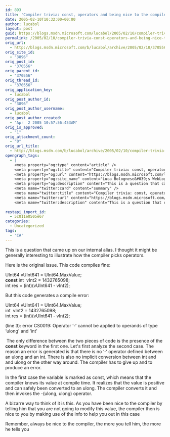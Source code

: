 ```yaml
---
id: 893
title: 'Compiler trivia: const, operators and being nice to the compiler'
date: 2005-02-10T10:32:00+00:00
author: lucabol
layout: post
guid: https://blogs.msdn.microsoft.com/lucabol/2005/02/10/compiler-trivia-const-operators-and-being-nice-to-the-compiler/
permalink: /2005/02/10/compiler-trivia-const-operators-and-being-nice-to-the-compiler/
orig_url:
  - http://blogs.msdn.microsoft.com/b/lucabol/archive/2005/02/10/370556.aspx
orig_site_id:
  - "3896"
orig_post_id:
  - "370556"
orig_parent_id:
  - "370556"
orig_thread_id:
  - "370556"
orig_application_key:
  - lucabol
orig_post_author_id:
  - "3896"
orig_post_author_username:
  - lucabol
orig_post_author_created:
  - 'Apr  2 2005 10:57:56:453AM'
orig_is_approved:
  - "1"
orig_attachment_count:
  - "0"
orig_url_title:
  - http://blogs.msdn.com/b/lucabol/archive/2005/02/10/compiler-trivia-const-operators-and-being-nice-to-the-compiler.aspx
opengraph_tags:
  - |
    <meta property="og:type" content="article" />
    <meta property="og:title" content="Compiler trivia: const, operators and being nice to the compiler" />
    <meta property="og:url" content="https://blogs.msdn.microsoft.com/lucabol/2005/02/10/compiler-trivia-const-operators-and-being-nice-to-the-compiler/" />
    <meta property="og:site_name" content="Luca Bolognese&#039;s WebLog" />
    <meta property="og:description" content="This is a question that came up on our internal alias. I thought it might be generally interesting to illustrate how the compiler picks operators. Here is the original issue. This code compiles fine: UInt64 vUInt641 = UInt64.MaxValue;const int&nbsp; vInt2 = 1432765098;int res = (int)(vUInt641  - vInt2); But this code generates a compile error: UInt64..." />
    <meta name="twitter:card" content="summary" />
    <meta name="twitter:title" content="Compiler trivia: const, operators and being nice to the compiler" />
    <meta name="twitter:url" content="https://blogs.msdn.microsoft.com/lucabol/2005/02/10/compiler-trivia-const-operators-and-being-nice-to-the-compiler/" />
    <meta name="twitter:description" content="This is a question that came up on our internal alias. I thought it might be generally interesting to illustrate how the compiler picks operators. Here is the original issue. This code compiles fine: UInt64 vUInt641 = UInt64.MaxValue;const int&nbsp; vInt2 = 1432765098;int res = (int)(vUInt641  - vInt2); But this code generates a compile error: UInt64..." />
    
restapi_import_id:
  - 5c011e0505e67
categories:
  - Uncategorized
tags:
  - 'C#'
---
```

This is a question that came up on our internal alias. I thought it might be generally interesting to illustrate how the compiler picks operators.

Here is the original issue. This code compiles fine:

UInt64 vUInt641 = UInt64.MaxValue;  
**const** int&nbsp; vInt2 = 1432765098;  
int res = (int)(vUInt641  - vInt2);

But this code generates a compile error:

UInt64 vUInt641 = UInt64.MaxValue;  
int&nbsp; vInt2 = 1432765098;  
int res = (int)(vUInt641  - vInt2);

(line 3): error CS0019: Operator &#8216;-&#8216; cannot be applied to operands of type &#8216;ulong' and &#8216;int'

&nbsp;The only difference between the two pieces of code is the presence of the **const** keyword in the first one. Let's first analyze the second case. The reason an error is generated is that there is no &#8216;-&#8216; operator&nbsp;defined between an ulong and an int. There is also no implicit conversion between int and and ulong or the other way around. The compiler has to give up and to produce an error.

In the first case the variable is marked as const, which&nbsp;means that the compiler knows its value at compile time. It realizes that the value is positive and can safely been converted to an ulong.&nbsp;The compiler&nbsp;converts it and then invokes the -(ulong, ulong) operator.

A bizarre way to think of it is this.&nbsp;As you have been nice to the compiler by telling him that you are not going to modify this value, the compiler then is nice to you by making use of the info to help you out in this case

Remember, always be nice to the compiler, the more you tell him, the more he tells you